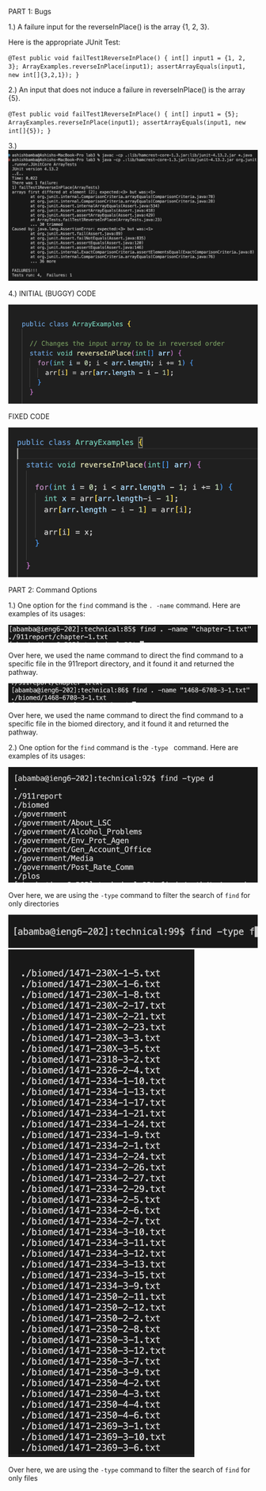 PART 1: Bugs

1.) A failure input for the reverseInPlace() is the array {1, 2, 3}.

Here is the appropriate JUnit Test:

 `@Test
  public void failTest1ReverseInPlace() {
    int[] input1 = {1, 2, 3};
    ArrayExamples.reverseInPlace(input1);
    assertArrayEquals(input1, new int[]{3,2,1});
  }`


2.) An input that does not induce a failure in reverseInPlace() is the array {5}. 


` @Test
  public void failTest1ReverseInPlace() {
    int[] input1 = {5};
    ArrayExamples.reverseInPlace(input1);
    assertArrayEquals(input1, new int[]{5});
  } `

3.) ![Image](SymptomOutput.png)

4.) INITIAL (BUGGY) CODE

![Image](InitialCode)

FIXED CODE

![Image](CorrectedCode)



PART 2: Command Options

1.) One option for the `find` command is the `. -name` command. Here are examples of its usages:

![Image](name1.png)

Over here, we used the name command to direct the find command to a specific file in the 911report directory, and it found it and returned the pathway.

![Image](name2)

Over here, we used the name command to direct the find command to a specific file in the biomed directory, and it found it and returned the pathway.


2.)  One option for the `find` command is the `-type ` command. Here are examples of its usages:

![Image](type1)

Over here, we are using the `-type` command to filter the search of `find` for only directories

![Image](type2)
![Image](type2output)

Over here, we are using the `-type` command to filter the search of `find` for only files




